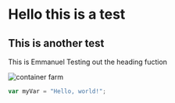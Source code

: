 # Hello this is a test
## This is another test

This is Emmanuel Testing out the heading fuction

![container farm](https://github.com/user-attachments/assets/876c2e1f-2fbe-44ef-926a-9bad87f8e671)

``` javascript
var myVar = "Hello, world!";
```
